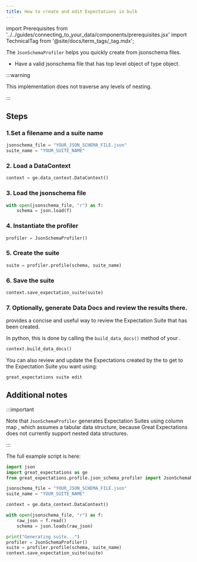 ```yaml
---
title: How to create and edit Expectations in bulk
---
```


import Prerequisites from '../../guides/connecting_to_your_data/components/prerequisites.jsx'
import TechnicalTag from '@site/docs/term_tags/_tag.mdx';

The `JsonSchemaProfiler` helps you quickly create <TechnicalTag tag="expectation_suite" text="Expectation Suites" /> from jsonschema files.

<Prerequisites>

* Have a valid jsonschema file that has top level object of type object.

</Prerequisites>

:::warning

This implementation does not traverse any levels of nesting.

:::

## Steps

### 1.Set a filename and a suite name

````python
jsonschema_file = "YOUR_JSON_SCHEMA_FILE.json"
suite_name = "YOUR_SUITE_NAME"
````

### 2. Load a DataContext

````python
context = ge.data_context.DataContext()
````

### 3. Load the jsonschema file

````python
with open(jsonschema_file, "r") as f:
    schema = json.load(f)
````

### 4. Instantiate the profiler

````python
profiler = JsonSchemaProfiler()
````

### 5. Create the suite

````python
suite = profiler.profile(schema, suite_name)
````
### 6. Save the suite

````python
context.save_expectation_suite(suite)
````

### 7. Optionally, generate Data Docs and review the results there.

<TechnicalTag tag="data_docs" text="Data Docs" /> provides a concise and useful way to review the Expectation Suite that has been created.

In python, this is done by calling the `build_data_docs()` method of your <TechnicalTag tag="data_context" text="Data Context" />.

```python
context.build_data_docs()
```

You can also review and update the Expectations created by the <TechnicalTag tag="profiler" text="Profiler" /> to get to the Expectation Suite you want using:

```console
great_expectations suite edit
```

## Additional notes

:::important

Note that `JsonSchemaProfiler` generates Expectation Suites using column map <TechnicalTag tag="expectation" text="Expectations" />, which assumes a tabular data structure, because Great Expectations does not currently support nested data structures.

:::

The full example script is here:

````python
import json
import great_expectations as ge
from great_expectations.profile.json_schema_profiler import JsonSchemaProfiler

jsonschema_file = "YOUR_JSON_SCHEMA_FILE.json"
suite_name = "YOUR_SUITE_NAME"

context = ge.data_context.DataContext()

with open(jsonschema_file, "r") as f:
    raw_json = f.read()
    schema = json.loads(raw_json)

print("Generating suite...")
profiler = JsonSchemaProfiler()
suite = profiler.profile(schema, suite_name)
context.save_expectation_suite(suite)
````

